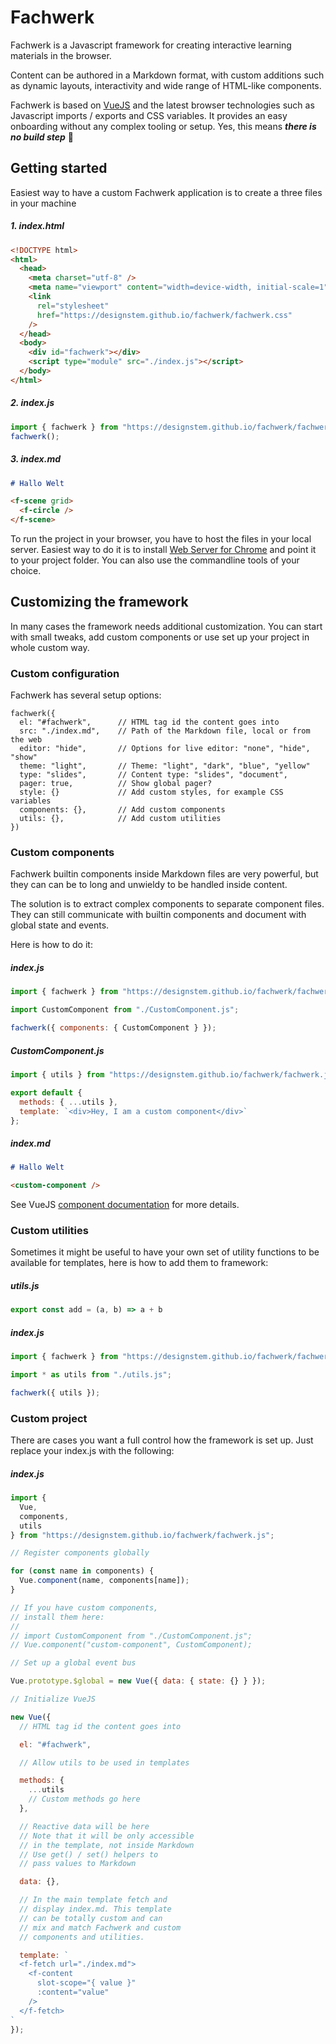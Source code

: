 # Fachwerk

Fachwerk is a Javascript framework for creating interactive learning materials in the browser.

Content can be authored in a Markdown format, with custom additions such as dynamic layouts, interactivity and wide range of HTML-like components.

Fachwerk is based on [VueJS](https://vuejs.org) and the latest browser technologies such as Javascript imports / exports and CSS variables. It provides an easy onboarding without any complex tooling or setup. Yes, this means **_there is no build step_** 🦄

## Getting started

Easiest way to have a custom Fachwerk application is to create a three files in your machine

##### 1. index.html

```html
<!DOCTYPE html>
<html>
  <head>
    <meta charset="utf-8" />
    <meta name="viewport" content="width=device-width, initial-scale=1" />
    <link
      rel="stylesheet"
      href="https://designstem.github.io/fachwerk/fachwerk.css"
    />
  </head>
  <body>
    <div id="fachwerk"></div>
    <script type="module" src="./index.js"></script>
  </body>
</html>
```

##### 2. index.js

```js
import { fachwerk } from "https://designstem.github.io/fachwerk/fachwerk.js";
fachwerk();
```

##### 3. index.md

```md
# Hallo Welt

<f-scene grid>
  <f-circle />
</f-scene>
```

To run the project in your browser, you have to host the files in your local server. Easiest way to do it is to install [Web Server for Chrome](https://chrome.google.com/webstore/detail/web-server-for-chrome/ofhbbkphhbklhfoeikjpcbhemlocgigb?hl=en) and point it to your project folder. You can also use the commandline tools of your choice.

## Customizing the framework

In many cases the framework needs additional customization. You can start with small tweaks, add custom components or use set up your project in whole custom way.

### Custom configuration

Fachwerk has several setup options:

    fachwerk({
      el: "#fachwerk",      // HTML tag id the content goes into
      src: "./index.md",    // Path of the Markdown file, local or from the web
      editor: "hide",       // Options for live editor: "none", "hide", "show"
      theme: "light",       // Theme: "light", "dark", "blue", "yellow"
      type: "slides",       // Content type: "slides", "document",
      pager: true,          // Show global pager?
      style: {}             // Add custom styles, for example CSS variables
      components: {},       // Add custom components
      utils: {},            // Add custom utilities
    })

### Custom components

Fachwerk builtin components inside Markdown files are very powerful, but they can can be to long and unwieldy to be handled inside content.

The solution is to extract complex components to separate component files. They can still communicate with builtin components and document with global state and events.

Here is how to do it:

##### index.js

```js
import { fachwerk } from "https://designstem.github.io/fachwerk/fachwerk.js";

import CustomComponent from "./CustomComponent.js";

fachwerk({ components: { CustomComponent } });
```

##### CustomComponent.js

```js
import { utils } from "https://designstem.github.io/fachwerk/fachwerk.js";

export default {
  methods: { ...utils },
  template: `<div>Hey, I am a custom component</div>`
};
```

##### index.md

```md
# Hallo Welt

<custom-component />
```

See VueJS [component documentation](https://vuejs.org/v2/guide/components.html) for more details.

### Custom utilities

Sometimes it might be useful to have your own set of utility functions to be available for templates, here is how to add them to framework:

##### utils.js

```js
export const add = (a, b) => a + b
```

##### index.js

```js
import { fachwerk } from "https://designstem.github.io/fachwerk/fachwerk.js";

import * as utils from "./utils.js";

fachwerk({ utils });
```

### Custom project

There are cases you want a full control how the framework is set up. Just replace your index.js with the following:

##### index.js

```js
import {
  Vue,
  components,
  utils
} from "https://designstem.github.io/fachwerk/fachwerk.js";

// Register components globally

for (const name in components) {
  Vue.component(name, components[name]);
}

// If you have custom components,
// install them here:
//
// import CustomComponent from "./CustomComponent.js";
// Vue.component("custom-component", CustomComponent);

// Set up a global event bus

Vue.prototype.$global = new Vue({ data: { state: {} } });

// Initialize VueJS

new Vue({
  // HTML tag id the content goes into

  el: "#fachwerk",

  // Allow utils to be used in templates

  methods: {
    ...utils
    // Custom methods go here
  },

  // Reactive data will be here
  // Note that it will be only accessible
  // in the template, not inside Markdown
  // Use get() / set() helpers to
  // pass values to Markdown

  data: {},

  // In the main template fetch and
  // display index.md. This template
  // can be totally custom and can
  // mix and match Fachwerk and custom
  // components and utilities.

  template: `
  <f-fetch url="./index.md">
    <f-content
      slot-scope="{ value }"
      :content="value"
    />
  </f-fetch>
`
});
```
